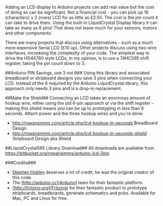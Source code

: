 Adding an LCD display to Arduino projects can add real value but the cost of doing so can be significant. Not a financial cost - you can pick up 16 (characters) x 2 (rows) LCD for as little as £3.50. The cost is the pin count it can take to drive them. Using the built-in LiquidCrystal Display library it can take as many as 6 pins! That does not leave much for your sensors, motors and other components.

There are many projects that discuss using alternatives - such as a much more expensive Serial LCD (£10 up). Other projects discuss using two-wire interfaces, increasing the complexity of your code. The simplest way to drive the HD44780 style LCDs, in my opinion, is to use a 74HC595 shift register, taking the pin count down to 3.

##Arduino PIN Savings, use 3 not 6##
Using this library and associated breadboard or stripboard designs you save 3 pins when connecting your LCD. Instead of the 6 required by the Arduino LiquidCrystal library, this approach only needs 3 pins and is a drop-in replacement.

##Make the Shield##
Connecting an LCD takes an enormous amount of hookup wire, either using the old 6-pin approach or via the shift register - making this shield means you can be up to prototyping in less than 6 seconds. Attach power and the three hookup wires and you're done.

  * http://rowansimms.com/article.php/lcd-hookup-in-seconds Breadboard Design
  * http://rowansimms.com/article.php/lcd-hookup-in-seconds-shield Stripboard Design aka Shield

##LiquidCrystal595 Library Download##
All downloads are available from  https://bitbucket.org/rowansimms/arduino-lcd-3pin

###Credits###

  * [Stephen Hobley](http://stephenhobley.com) deserves a lot of credit, he was the original creator of this code.
  * The [http://arduino.cc](Arduino) team for their fantastic platform.
  * [http://fritzing.org](Fritzing) for their fantastic product to prototype stripboards, breadboards, generate schematics and pcbs. Available for Mac, PC and Linux for free.